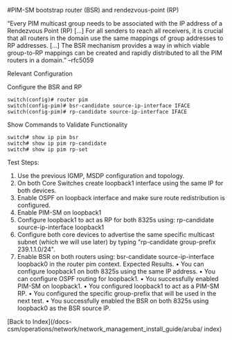 #PIM-SM bootstrap router (BSR) and rendezvous-point (RP) 

 “Every PIM multicast group needs to be associated with the IP address of a Rendezvous Point (RP) [...] For all senders to reach all receivers, it is crucial that all routers in the domain use the same mappings of group addresses to RP addresses. [...] The BSR mechanism provides a way in which viable group-to-RP mappings can be created and rapidly distributed to all the PIM routers in a domain.” –rfc5059 
 
Relevant Configuration 

Configure the BSR and RP 

```
switch(config)# router pim
switch(config-pim)# bsr-candidate source-ip-interface IFACE
switch(config-pim)# rp-candidate source-ip-interface IFACE
```

Show Commands to Validate Functionality 

```
switch# show ip pim bsr
switch# show ip pim rp-candidate
switch# show ip pim rp-set
```

Test Steps:

1.	Use the previous IGMP, MSDP configuration and topology.
2.	On both Core Switches create loopback1 interface using the same IP for both devices.
3.	Enable OSPF on loopback interface and make sure route redistribution is configured.
4.	Enable PIM-SM on loopback1
5.	Configure loopback1 to act as RP for both 8325s using: rp-candidate source-ip-interface loopback1
6.	Configure both core devices to advertise the same specific multicast subnet (which we will use later) by typing "rp-candidate group-prefix 239.1.1.0/24".
7.	Enable BSR on both routers using: bsr-candidate source-ip-interface loopback0 in the router pim context.
Expected Results.
•	You can configure loopback1 on both 8325s using the same IP address. 
•	You can configure OSPF routing for loopback1.
•	You successfully enabled PIM-SM on loopback1.
•	You configured loopback1 to act as a PIM-SM RP.
•	You configured the specific group-prefix that will be used in the next test.
•	You successfully enabled the BSR on both 8325s using loopback0 as the BSR source IP.

[Back to Index](/docs-csm/operations/network/network_management_install_guide/aruba/
index)